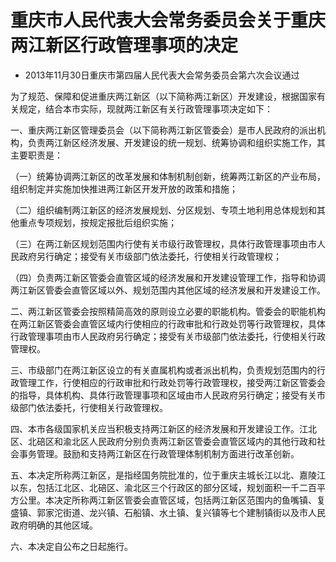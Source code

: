 # 重庆市人民代表大会常务委员会关于重庆两江新区行政管理事项的决定

- 2013年11月30日重庆市第四届人民代表大会常务委员会第六次会议通过

<!-- INFO END -->

为了规范、保障和促进重庆两江新区（以下简称两江新区）开发建设，根据国家有关规定，结合本市实际，现就两江新区有关行政管理事项决定如下：

一、重庆两江新区管理委员会（以下简称两江新区管委会）是市人民政府的派出机构，负责两江新区经济发展、开发建设的统一规划、统筹协调和组织实施工作，其主要职责是：

（一）统筹协调两江新区的改革发展和体制机制创新，统筹两江新区的产业布局，组织制定并实施加快推进两江新区开发开放的政策和措施；

（二）组织编制两江新区的经济发展规划、分区规划、专项土地利用总体规划和其他重点专项规划，按规定报批后组织实施；

（三）在两江新区规划范围内行使有关市级行政管理权，具体行政管理事项由市人民政府另行确定；接受有关市级部门依法委托，行使相关行政管理权；

（四）负责两江新区管委会直管区域的经济发展和开发建设管理工作，指导和协调两江新区管委会直管区域以外、规划范围内其他区域的经济发展和开发建设工作。

二、两江新区管委会按照精简高效的原则设立必要的职能机构。管委会的职能机构在两江新区管委会直管区域内行使相应的行政审批和行政处罚等行政管理权，具体行政管理事项由市人民政府另行确定；接受有关市级部门依法委托，行使相关行政管理权。

三、市级部门在两江新区设立的有关直属机构或者派出机构，负责规划范围内的行政管理工作，行使相应的行政审批和行政处罚等行政管理权，接受两江新区管委会的指导，具体机构、具体行政管理事项和区域由市人民政府另行确定；接受有关市级部门依法委托，行使相关行政管理权。

四、本市各级国家机关应当积极支持两江新区的经济发展和开发建设工作。江北区、北碚区和渝北区人民政府分别负责两江新区管委会直管区域内的其他行政和社会事务管理。鼓励和支持两江新区在行政管理体制机制方面进行改革创新。

五、本决定所称两江新区，是指经国务院批准的，位于重庆主城长江以北、嘉陵江以东，包括江北区、北碚区、渝北区三个行政区的部分区域，规划面积一千二百平方公里。本决定所称两江新区管委会直管区域，包括两江新区范围内的鱼嘴镇、复盛镇、郭家沱街道、龙兴镇、石船镇、水土镇、复兴镇等七个建制镇街以及市人民政府明确的其他区域。

六、本决定自公布之日起施行。
